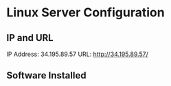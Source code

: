 # Linux Server Configuration

## IP and URL
IP Address: 34.195.89.57
URL: http://34.195.89.57/

## Software Installed

### 
